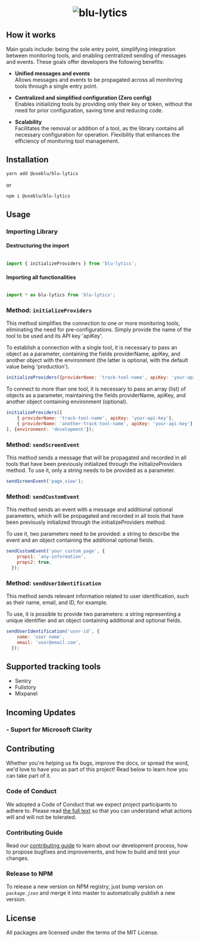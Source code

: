 <h1 align="center">
  <img alt="blu-lytics" src="https://github.com/Pagnet/blu-lytics/assets/102989712/7d06f590-85c6-4373-bec5-c672aa46a68b">
</h1>


## How it works
Main goals include: being the sole entry point, simplifying integration between monitoring tools, and enabling centralized sending of messages and events.
These goals offer developers the following benefits:

- **Unified messages and events** <br>
  Allows messages and events to be propagated across all monitoring tools through a single entry point.

- **Centralized and simplified configuration (Zero config)** <br>
  Enables initializing tools by providing only their key or token, without the need for prior configuration, saving time and reducing code.

- **Scalability** <br>
  Facilitates the removal or addition of a tool, as the library contains all necessary configuration for operation. Flexibility that enhances the efficiency of monitoring tool management.


## Installation
```sh
yarn add @useblu/blu-lytics
```
or
```sh
npm i @useblu/blu-lytics
```
## Usage
### Importing Library

#### Destructuring the import
```js

import { initializeProviders } from 'blu-lytics';

```
#### Importing all functionalities
```js

import * as blu-lytics from 'blu-lytics';

```

### Method: `initializeProviders`
This method simplifies the connection to one or more monitoring tools, eliminating the need for pre-configurations. Simply provide the name of the tool to be used and its API key 'apiKey'.

To establish a connection with a single tool, it is necessary to pass an object as a parameter, containing the fields providerName, apiKey, and another object with the environment (the latter is optional, with the default value being 'production').
```js
initializeProviders({providerName: 'track-tool-name', apiKey: 'your-api-key'}, {environment: 'development'});
```

To connect to more than one tool, it is necessary to pass an array (list) of objects as a parameter, maintaining the fields providerName, apiKey, and another object containing environment (optional).
```js
initializeProviders([
    { providerName: 'track-tool-name', apiKey: 'your-api-key'},
    { providerName: 'another-track-tool-name', apiKey: 'your-api-key'}
], {environment: 'development'});
```

### Method: `sendScreenEvent`
This method sends a message that will be propagated and recorded in all tools that have been previously initialized through the initializeProviders method. To use it, only a string needs to be provided as a parameter.
```js
sendScreenEvent('page_view');
```

### Method: `sendCustomEvent`
This method sends an event with a message and additional optional parameters, which will be propagated and recorded in all tools that have been previously initialized through the initializeProviders method.

To use it, two parameters need to be provided: a string to describe the event and an object containing the additional optional fields.
```js
sendCustomEvent('your_custom_page', {
    props1: 'any-information',
    props2: true,
  });
```

### Method: `sendUserIdentification`
This method sends relevant information related to user identification, such as their name, email, and ID, for example.

To use, it is possible to provide two parameters: a string representing a unique identifier and an object containing additional and optional fields.
```js
sendUserIdentification('user-id', {
    name: 'user name',
    email: 'user@email.com',
  });
```

## Supported tracking tools
- Sentry
- Fullstory
- Mixpanel

## Incoming Updates
### - Suport for Microsoft Clarity

## Contributing
Whether you're helping us fix bugs, improve the docs, or spread the word, we'd love to have you as part of this project! Read below to learn how you can take part of it.
### Code of Conduct
We adopted a Code of Conduct that we expect project participants to adhere to. Please read [the full text](.github/CODE_OF_CONDUCT.md) so that you can understand what actions will and will not be tolerated.
### Contributing Guide
Read our [contributing guide](.github/CONTRIBUTING.md) to learn about our development process, how to propose bugfixes and improvements, and how to build and test your changes.
### Release to NPM
To release a new version on NPM registry, just bump version on *`package.json`* and merge it into master to automatically publish a new version.
## License
All packages are licensed under the terms of the MIT License.
